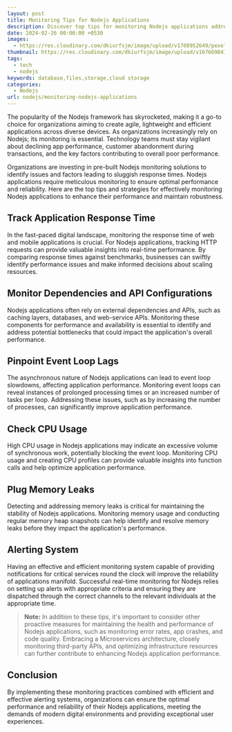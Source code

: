 ```yaml
---
layout: post
title: Monitoring Tips for Nodejs Applications
description: Discover top tips for monitoring Nodejs applications addressing performance issues, prevent customer abandonment ensuring optimal performance and reliability.
date: 2024-02-26 00:00:00 +0530
images:
  - https://res.cloudinary.com/dkiurfsjm/image/upload/v1708952649/pexels-josh-sorenson-1714208_qexmpg.jpg
thumbnail: https://res.cloudinary.com/dkiurfsjm/image/upload/v1676698473/nodejs_dark_cjoudy.png
tags:
  - tech
  - nodejs
keywords: database,files,storage,cloud storage
categories:
  - Nodejs
url: nodejs/monitoring-nodejs-applications
---
```

The popularity of the Nodejs framework has skyrocketed, making it a go-to choice for organizations aiming to create agile, lightweight and efficient applications across diverse devices. As organizations increasingly rely on Nodejs; its monitoring is essential. Technology teams must stay vigilant about declining app performance, customer abandonment during transactions, and the key factors contributing to overall poor performance. 

Organizations are investing in pre-built Nodejs monitoring solutions to identify issues and factors leading to sluggish response times. Nodejs applications require meticulous monitoring to ensure optimal performance and reliability. Here are the top tips and strategies for effectively monitoring Nodejs applications to enhance their performance and maintain robustness.

## Track Application Response Time

In the fast-paced digital landscape, monitoring the response time of web and mobile applications is crucial. For Nodejs applications, tracking HTTP requests can provide valuable insights into real-time performance. By comparing response times against benchmarks, businesses can swiftly identify performance issues and make informed decisions about scaling resources.

## Monitor Dependencies and API Configurations

Nodejs applications often rely on external dependencies and APIs, such as caching layers, databases, and web-service APIs. Monitoring these components for performance and availability is essential to identify and address potential bottlenecks that could impact the application's overall performance.

## Pinpoint Event Loop Lags

The asynchronous nature of Nodejs applications can lead to event loop slowdowns, affecting application performance. Monitoring event loops can reveal instances of prolonged processing times or an increased number of tasks per loop. Addressing these issues, such as by increasing the number of processes, can significantly improve application performance.

## Check CPU Usage

High CPU usage in Nodejs applications may indicate an excessive volume of synchronous work, potentially blocking the event loop. Monitoring CPU usage and creating CPU profiles can provide valuable insights into function calls and help optimize application performance.

## Plug Memory Leaks

Detecting and addressing memory leaks is critical for maintaining the stability of Nodejs applications. Monitoring memory usage and conducting regular memory heap snapshots can help identify and resolve memory leaks before they impact the application's performance.

## Alerting System

Having an effective and efficient monitoring system capable of providing notifications for critical services round the clock will improve the reliability of applications manifold. Successful real-time monitoring for Nodejs relies on setting up alerts with appropriate criteria and ensuring they are dispatched through the correct channels to the relevant individuals at the appropriate time.

> **Note:** In addition to these tips, it's important to consider other proactive measures for maintaining the health and performance of Nodejs applications, such as monitoring error rates, app crashes, and code quality. Embracing a Microservices architecture, closely monitoring third-party APIs, and optimizing infrastructure resources can further contribute to enhancing Nodejs application performance.

## Conclusion

By implementing these monitoring practices combined with efficient and effective alerting systems, organizations can ensure the optimal performance and reliability of their Nodejs applications, meeting the demands of modern digital environments and providing exceptional user experiences.
